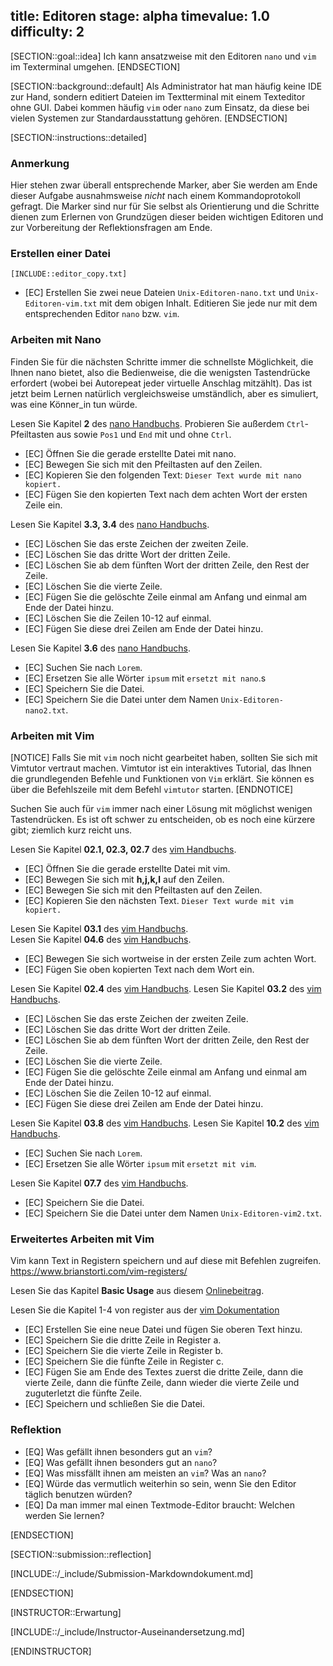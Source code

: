 title: Editoren
stage: alpha
timevalue: 1.0
difficulty: 2
---
  
[SECTION::goal::idea]
Ich kann ansatzweise mit den Editoren `nano` und `vim` im Texterminal umgehen.
[ENDSECTION]

[SECTION::background::default]
Als Administrator hat man häufig keine IDE zur Hand,
sondern editiert Dateien im Textterminal mit einem Texteditor ohne GUI.
Dabei kommen häufig `vim` oder `nano` zum Einsatz, da diese bei vielen Systemen zur
Standardausstattung gehören.
[ENDSECTION]

[SECTION::instructions::detailed]

### Anmerkung
Hier stehen zwar überall entsprechende Marker, aber Sie werden am Ende dieser Aufgabe
ausnahmsweise _nicht_ nach einem Kommandoprotokoll gefragt. 
Die Marker sind nur für Sie selbst als Orientierung und die Schritte dienen zum Erlernen
von Grundzügen dieser beiden wichtigen Editoren und zur Vorbereitung der Reflektionsfragen
am Ende.

### Erstellen einer Datei
```
[INCLUDE::editor_copy.txt]
```
- [EC] Erstellen Sie zwei neue Dateien `Unix-Editoren-nano.txt` und `Unix-Editoren-vim.txt` 
  mit dem obigen Inhalt.
  Editieren Sie jede nur mit dem entsprechenden Editor `nano` bzw. `vim`.

### Arbeiten mit Nano

Finden Sie für die nächsten Schritte immer die schnellste Möglichkeit, die Ihnen nano bietet,
also die Bedienweise, die die wenigsten Tastendrücke erfordert (wobei bei Autorepeat jeder virtuelle
Anschlag mitzählt).
Das ist jetzt beim Lernen natürlich vergleichsweise umständlich, aber es simuliert, was eine Könner_in
tun würde.

Lesen Sie Kapitel **2** des [nano Handbuchs](https://www.nano-editor.org/dist/latest/nano.html).
Probieren Sie außerdem `Ctrl`-Pfeiltasten aus sowie `Pos1` und `End` mit und ohne `Ctrl`.

- [EC] Öffnen Sie die gerade erstellte Datei mit nano.
- [EC] Bewegen Sie sich mit den Pfeiltasten auf den Zeilen.
- [EC] Kopieren Sie den folgenden Text: `Dieser Text wurde mit nano kopiert.`
- [EC] Fügen Sie den kopierten Text nach dem achten Wort der ersten Zeile ein.

Lesen Sie Kapitel **3.3, 3.4** des [nano Handbuchs](https://www.nano-editor.org/dist/latest/nano.html).

- [EC] Löschen Sie das erste Zeichen der zweiten Zeile. 
- [EC] Löschen Sie das dritte Wort der dritten Zeile. 
- [EC] Löschen Sie ab dem fünften Wort der dritten Zeile, den Rest der Zeile. 
- [EC] Löschen Sie die vierte Zeile. 
- [EC] Fügen Sie die gelöschte Zeile einmal am Anfang und einmal am Ende der Datei hinzu.
- [EC] Löschen Sie die Zeilen 10-12 auf einmal.
- [EC] Fügen Sie diese drei Zeilen am Ende der Datei hinzu.

Lesen Sie Kapitel **3.6** des [nano Handbuchs](https://www.nano-editor.org/dist/latest/nano.html).

- [EC] Suchen Sie nach `Lorem`.
- [EC] Ersetzen Sie alle Wörter `ipsum` mit `ersetzt mit nano`.s
- [EC] Speichern Sie die Datei.
- [EC] Speichern Sie die Datei unter dem Namen `Unix-Editoren-nano2.txt`.

### Arbeiten mit Vim

[NOTICE]
Falls Sie mit `vim` noch nicht gearbeitet haben, sollten Sie sich mit Vimtutor vertraut machen. 
Vimtutor ist ein interaktives Tutorial, das Ihnen die grundlegenden Befehle und Funktionen von `Vim` 
erklärt. Sie können es über die Befehlszeile mit dem Befehl `vimtutor` starten.
[ENDNOTICE]

Suchen Sie auch für `vim` immer nach einer Lösung mit möglichst wenigen Tastendrücken.
Es ist oft schwer zu entscheiden, ob es noch eine kürzere gibt; ziemlich kurz reicht uns.

Lesen Sie Kapitel **02.1, 02.3, 02.7** des [vim Handbuchs](https://vimhelp.org/usr_02.txt.html).

- [EC] Öffnen Sie die gerade erstellte Datei mit vim.
- [EC] Bewegen Sie sich mit **h,j,k,l** auf den Zeilen.
- [EC] Bewegen Sie sich mit den Pfeiltasten auf den Zeilen.
- [EC] Kopieren Sie den nächsten Text. `Dieser Text wurde mit vim kopiert.`

Lesen Sie Kapitel **03.1** des [vim Handbuchs](https://vimhelp.org/usr_03.txt.html).  
Lesen Sie Kapitel **04.6** des [vim Handbuchs](https://vimhelp.org/usr_04.txt.html).

- [EC] Bewegen Sie sich wortweise in der ersten Zeile zum achten Wort.
- [EC] Fügen Sie oben kopierten Text nach dem Wort ein.

Lesen Sie Kapitel **02.4** des [vim Handbuchs](https://vimhelp.org/usr_02.txt.html).
Lesen Sie Kapitel **03.2** des [vim Handbuchs](https://vimhelp.org/usr_03.txt.html).

- [EC] Löschen Sie das erste Zeichen der zweiten Zeile. 
- [EC] Löschen Sie das dritte Wort der dritten Zeile. 
- [EC] Löschen Sie ab dem fünften Wort der dritten Zeile, den Rest der Zeile. 
- [EC] Löschen Sie die vierte Zeile. 
- [EC] Fügen Sie die gelöschte Zeile einmal am Anfang und einmal am Ende der Datei hinzu.
- [EC] Löschen Sie die Zeilen 10-12 auf einmal.
- [EC] Fügen Sie diese drei Zeilen am Ende der Datei hinzu.

Lesen Sie Kapitel **03.8** des [vim Handbuchs](https://vimhelp.org/usr_03.txt.html).
Lesen Sie Kapitel **10.2** des [vim Handbuchs](https://vimhelp.org/usr_10.txt.html).

- [EC] Suchen Sie nach `Lorem`.
- [EC] Ersetzen Sie alle Wörter `ipsum` mit `ersetzt mit vim`.

Lesen Sie Kapitel **07.7** des [vim Handbuchs](https://vimhelp.org/usr_07.txt.html).

- [EC] Speichern Sie die Datei.
- [EC] Speichern Sie die Datei unter dem Namen `Unix-Editoren-vim2.txt`.

### Erweitertes Arbeiten mit Vim

Vim kann Text in Registern speichern und auf diese mit Befehlen zugreifen.
https://www.brianstorti.com/vim-registers/ 

Lesen Sie das Kapitel **Basic Usage** aus diesem 
[Onlinebeitrag](https://www.brianstorti.com/vim-registers/).

Lesen Sie die Kapitel 1-4 von register aus der 
[vim Dokumentation](https://vimhelp.org/change.txt.html#%7Bregister%7D)

- [EC] Erstellen Sie eine neue Datei und fügen Sie oberen Text hinzu.
- [EC] Speichern Sie die dritte Zeile in Register a.
- [EC] Speichern Sie die vierte Zeile in Register b.
- [EC] Speichern Sie die fünfte Zeile in Register c.
- [EC] Fügen Sie am Ende des Textes zuerst die dritte Zeile, dann die vierte Zeile, dann die fünfte 
   Zeile, dann wieder die vierte Zeile und zuguterletzt die fünfte Zeile.
- [EC] Speichern und schließen Sie die Datei.

### Reflektion

- [EQ] Was gefällt ihnen besonders gut an `vim`?
- [EQ] Was gefällt ihnen besonders gut an `nano`?
- [EQ] Was missfällt ihnen am meisten an `vim`? Was an `nano`?
- [EQ] Würde das vermutlich weiterhin so sein, wenn Sie den Editor täglich benutzen würden?
- [EQ] Da man immer mal einen Textmode-Editor braucht: Welchen werden Sie lernen?

[ENDSECTION]

[SECTION::submission::reflection]

[INCLUDE::/_include/Submission-Markdowndokument.md]

[ENDSECTION]


[INSTRUCTOR::Erwartung]

[INCLUDE::/_include/Instructor-Auseinandersetzung.md]

[ENDINSTRUCTOR]